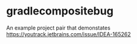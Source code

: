 # gradlecompositebug
An example project pair that demonstates https://youtrack.jetbrains.com/issue/IDEA-165262
